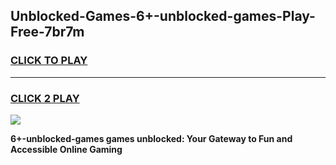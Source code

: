 
## Unblocked-Games-6+-unblocked-games-Play-Free-7br7m
<h3>
<a href="https://premium76.site?title=6+-unblocked-games&ref=21A">CLICK TO PLAY</a></h3>
<hr>

<h3>
<a href="https://premium76.site?title=6+-unblocked-games&ref=21A">CLICK 2 PLAY</a>
  
</h3>

<a href="https://premium76.site?title=6+-unblocked-games&ref=21A"><img src="https://clearcache.store/games.png"></a>


**6+-unblocked-games games unblocked: Your Gateway to Fun and Accessible Online Gaming**
